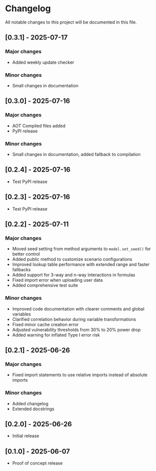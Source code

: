 # Changelog

All notable changes to this project will be documented in this file.

## [0.3.1] - 2025-07-17

### Major changes
- Added weekly update checker

### Minor changes
- Small changes in documentation


## [0.3.0] - 2025-07-16

### Major changes
- AOT Compiled files added
- PyPI release

### Minor changes
- Small changes in documentation, added fallback to compilation


## [0.2.4] - 2025-07-16
- Test PyPI release

## [0.2.3] - 2025-07-16
- Test PyPI release

## [0.2.2] - 2025-07-11

### Major changes
- Moved seed setting from method arguments to `model.set_seed()` for better control
- Added public method to customize scenario configurations
- Improved lookup table performance with extended range and faster fallbacks
- Added support for 3-way and n-way interactions in formulas
- Fixed import error when uploading user data
- Added comprehensive test suite

### Minor changes
- Improved code documentation with clearer comments and global variables
- Clarified correlation behavior during variable transformations
- Fixed minor cache creation error
- Adjusted vulnerability thresholds from 30% to 20% power drop
- Added warning for inflated Type I error risk

## [0.2.1] - 2025-06-26

### Major changes
- Fixed import statements to use relative imports instead of absolute imports

### Minor changes
- Added changelog
- Extended docstrings

## [0.2.0] - 2025-06-26
- Initial release

## [0.1.0] - 2025-06-07
- Proof of concept release